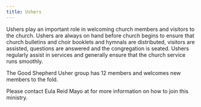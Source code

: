 ```yaml
---
title: Ushers
---
```

Ushers play an important role in welcoming church members and visitors to the church. Ushers are always on hand before church begins to ensure that church bulletins and choir booklets and hymnals are distributed,  visitors are assisted, questions are answered and the congregation is seated.  Ushers regularly assist in services and generally ensure that the church service runs smoothly. 

The Good Shepherd Usher group has 12 members and welcomes new members to the fold.

Please contact Eula Reid Mayo at   for more information on how to join this ministry.
